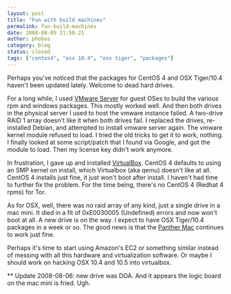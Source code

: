 ```yaml
---
layout: post
title: "Fun with build machines"
permalink: fun-build-machines
date: 2008-08-05 21:50:21
author: phobos
category: blog
status: closed
tags: ["centos4", "osx 10.4", "osx tiger", "packages"]
---
```


Perhaps you've noticed that the packages for CentOS 4 and OSX Tiger/10.4 haven't been updated lately. Welcome to dead hard drives.

For a long while, I used [VMware Server](http://www.vmware.com/products/server/) for guest OSes to build the various rpm and windows packages. This mostly worked well. And then both drives in the physical server I used to host the vmware instance failed. A two-drive RAID 1 array doesn't like it when both drives fail. I replaced the drives, re-installed Debian, and attempted to install vmware server again. The vmware kernel module refused to load. I tried the old tricks to get it to work, nothing. I finally looked at some script/patch that I found via Google, and got the module to load. Then my license key didn't work anymore.

In frustration, I gave up and installed [VirtualBox](http://www.virtualbox.org/). CentOS 4 defaults to using an SMP kernel on install, which Virtualbox (aka qemu) doesn't like at all. CentOS 4 installs just fine, it just won't boot after install. I haven't had time to further fix the problem. For the time being, there's no CentOS 4 (Redhat 4 rpms) for Tor.

As for OSX, well, there was no raid array of any kind, just a single drive in a mac mini. It died in a fit of 0xE0030005 (Undefined) errors and now won't boot at all. A new drive is on the way. I expect to have OSX Tiger/10.4 packages in a week or so. The good news is that the [Panther Mac](http://www.everymac.com/systems/apple/imac/stats/imac_se_dv_400.html) continues to work just fine.

Perhaps it's time to start using Amazon's EC2 or something similar instead of messing with all this hardware and virtualization software. Or maybe I should work on hacking OSX 10.4 and 10.5 into virtualbox.

\*\* Update 2008-08-06: new drive was DOA. And it appears the logic board on the mac mini is fried. Ugh.
